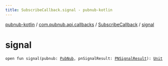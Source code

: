 ```yaml
---
title: SubscribeCallback.signal - pubnub-kotlin
---
```


[pubnub-kotlin](../../index.html) / [com.pubnub.api.callbacks](../index.html) / [SubscribeCallback](index.html) / [signal](./signal.html)

# signal

`open fun signal(pubnub: `[`PubNub`](../../com.pubnub.api/-pub-nub/index.html)`, pnSignalResult: `[`PNSignalResult`](../../com.pubnub.api.models.consumer.pubsub/-p-n-signal-result/index.html)`): `[`Unit`](https://kotlinlang.org/api/latest/jvm/stdlib/kotlin/-unit/index.html)